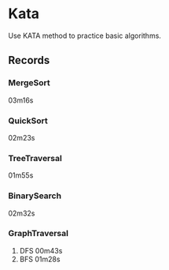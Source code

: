 # Kata  
  
Use KATA method to practice basic algorithms.
  
## Records  
  
### MergeSort  
  
03m16s  
  
### QuickSort  
  
02m23s  
  
### TreeTraversal  
  
01m55s  
  
### BinarySearch  
  
02m32s  
  
### GraphTraversal  
  
1. DFS 00m43s  
2. BFS 01m28s  
  